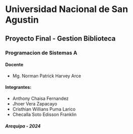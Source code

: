 # Universidad Nacional de San Agustin
## Proyecto Final - Gestion Biblioteca
### Programacion de Sistemas A


#### Docente

<ul>
    <li>Mg. Norman Patrick Harvey Arce</li>
</ul>

#### Integrantes:

<ul>
    <li>Anthony Chaisa Fernandez</li>
    <li>Jhoer Vera Zapacayo</li>
    <li>Cristhian Willians Puma Larico</li>
    <li>Checalla Soto Edisson Franklin</li>
</ul>

##### Arequipa  - 2024